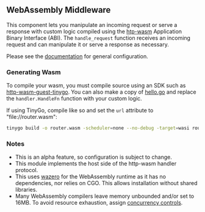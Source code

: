 ## WebAssembly Middleware

This component lets you manipulate an incoming request or serve a response with custom logic compiled using the [htp-wasm](https://http-wasm.io/) Application Binary Interface (ABI). The `handle_request` function receives an incoming request and can manipulate it or serve a response as necessary.

Please see the [documentation](https://github.com/dapr/docs/blob/v1.11/daprdocs/content/en/reference/components-reference/supported-middleware/middleware-wasm.md) for general configuration.

### Generating Wasm

To compile your wasm, you must compile source using an SDK such as [http-wasm-guest-tinygo](https://github.com/http-wasm/http-wasm-guest-tinygo). You can also make a copy of [hello.go](./example/example.go) and replace the `handler.HandleFn` function with your custom logic.

If using TinyGo, compile like so and set the `url` attribute to "file://router.wasm":
```bash
tinygo build -o router.wasm -scheduler=none --no-debug -target=wasi router.go`
```

### Notes

* This is an alpha feature, so configuration is subject to change.
* This module implements the host side of the http-wasm handler protocol.
* This uses [wazero](https://wazero.io) for the WebAssembly runtime as it has no dependencies,
  nor relies on CGO. This allows installation without shared libraries.
* Many WebAssembly compilers leave memory unbounded and/or set to 16MB. To
  avoid resource exhaustion, assign [concurrency controls](https://docs.dapr.io/operations/configuration/control-concurrency/).
